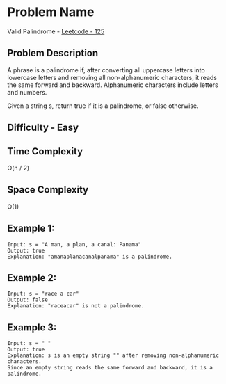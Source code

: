 # Problem Name 
Valid Palindrome - [Leetcode - 125](https://leetcode.com/problems/valid-palindrome/)

## Problem Description

A phrase is a palindrome if, after converting all uppercase letters into lowercase letters and removing all non-alphanumeric characters, it reads the same forward and backward. Alphanumeric characters include letters and numbers.

Given a string s, return true if it is a palindrome, or false otherwise.

## Difficulty - Easy

## Time Complexity
O(n / 2)

## Space Complexity
O(1)

## Example 1:
```
Input: s = "A man, a plan, a canal: Panama"
Output: true
Explanation: "amanaplanacanalpanama" is a palindrome.
```

## Example 2:
```
Input: s = "race a car"
Output: false
Explanation: "raceacar" is not a palindrome.
```

## Example 3:
```
Input: s = " "
Output: true
Explanation: s is an empty string "" after removing non-alphanumeric characters.
Since an empty string reads the same forward and backward, it is a palindrome.
```